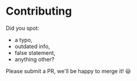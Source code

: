 # Contributing

Did you spot:
- a typo,
- outdated info,
- false statement,
- anything other?

Please submit a PR, we'll be happy to merge it! 😃
